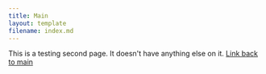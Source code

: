```yaml
---
title: Main
layout: template
filename: index.md
--- 
```

This is a testing second page.
It doesn't have anything else on it.
[Link back to main](/alpha-log/)
